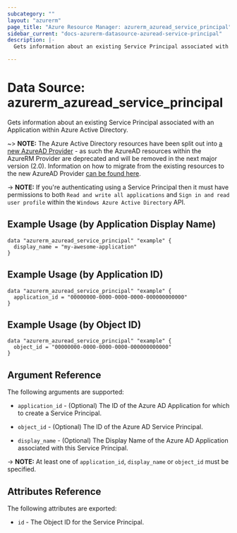 ```yaml
---
subcategory: ""
layout: "azurerm"
page_title: "Azure Resource Manager: azurerm_azuread_service_principal"
sidebar_current: "docs-azurerm-datasource-azuread-service-principal"
description: |-
  Gets information about an existing Service Principal associated with an Application within Azure Active Directory.

---
```


# Data Source: azurerm_azuread_service_principal

Gets information about an existing Service Principal associated with an Application within Azure Active Directory.

~> **NOTE:** The Azure Active Directory resources have been split out into [a new AzureAD Provider](http://terraform.io/docs/providers/azuread/index.html) - as such the AzureAD resources within the AzureRM Provider are deprecated and will be removed in the next major version (2.0). Information on how to migrate from the existing resources to the new AzureAD Provider [can be found here](../guides/migrating-to-azuread.html).

-> **NOTE:** If you're authenticating using a Service Principal then it must have permissions to both `Read and write all applications` and `Sign in and read user profile` within the `Windows Azure Active Directory` API.

## Example Usage (by Application Display Name)

```hcl
data "azurerm_azuread_service_principal" "example" {
  display_name = "my-awesome-application"
}
```

## Example Usage (by Application ID)

```hcl
data "azurerm_azuread_service_principal" "example" {
  application_id = "00000000-0000-0000-0000-000000000000"
}
```

## Example Usage (by Object ID)

```hcl
data "azurerm_azuread_service_principal" "example" {
  object_id = "00000000-0000-0000-0000-000000000000"
}
```

## Argument Reference

The following arguments are supported:

* `application_id` - (Optional) The ID of the Azure AD Application for which to create a Service Principal.

* `object_id` - (Optional) The ID of the Azure AD Service Principal.

* `display_name` - (Optional) The Display Name of the Azure AD Application associated with this Service Principal.

-> **NOTE:** At least one of `application_id`, `display_name` or `object_id` must be specified.

## Attributes Reference

The following attributes are exported:

* `id` - The Object ID for the Service Principal.
